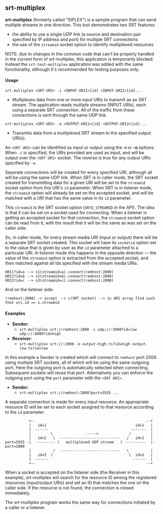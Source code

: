 ## srt-multiplex

**srt-multiplex** (formerly called "SIPLEX") is a sample program that can send 
multiple streams in one direction. This tool demonstrates two SRT features:
 - the ability to use a single UDP link (a source and destination pair 
 specified by IP address and port) for multiple SRT connections
 - the use of the `streamid` socket option to identify multiplexed resources

NOTE: due to changes in the common code that can't be properly handled in the
current form of srt-multiplex, this application is temporarily blocked. Instead
the `srt-test-multiplex` application was added with the same functionality,
although it's recommended for testing purposes only.

#### Usage

`srt-multiplex <SRT-URI> -i <INPUT-URI1>[id] <INPUT-URI2>[id]...`

  - Multiplexes data from one or more input URIs to transmit as an SRT stream. 
  The application reads multiple streams (INPUT URIs), each using a separate SRT 
  connection. All of the traffic from these connections is sent through the 
  same UDP link.

`srt-multiplex <SRT-URI> -o <OUTPUT-URI1>[id] <OUTPUT-URI2>[id]...`

  - Transmits data from a multiplexed SRT stream to the specified output URI(s).

An `<SRT URI>` can be identified as input or output using the **-i** or **-o** 
options. When `-i` is specified, the URIs provided are used as input, and will 
be output over the `<SRT URI>` socket. The reverse is true for any output URIs 
specified by `-o`.

Separate connections will be created for every specified URI, although all will 
be using the same UDP link. When SRT is in caller mode, the SRT socket created 
for transmitting data for a given URI will be set to the `streamid` socket option 
from this URI's `id` parameter. When SRT is in listener mode, the `streamid` 
option will already be set on the accepted socket, and will be matched with a 
URI that has the same value in its `id` parameter.

This `streamid` is the SRT socket option (`SRTO_STREAMID` in the API). The idea 
is that it can be set on a socket used for connecting. When a listener is 
getting an accepted socket for that connection, the `streamid` socket option 
can be read from it, with the result that it will be the same as was set on 
the caller side.

So, in caller mode, for every stream media URI (input or output) there will be
a separate SRT socket created. This socket will have its `socketid` option 
set to the value that is given by user as the `id` parameter attached to a 
particular URI. In listener mode this happens in the opposite direction — the 
value of the `streamid` option is extracted from the accepted socket, and then 
matched against all ids specified with the stream media URIs:
```
URI1?id=a --> s1(streamid=a).connect(remhost:2000)
URI2?id=b --> s2(streamid=b).connect(remhost:2000)
URI3?id=c --> s3(streamid=c).connect(remhost:2000)
```
And on the listener side:
```
(remhost:2000) -> accept --> s(SRT socket) --> in URI array find such that uri.id == s.streamid
```

#### Examples

  - **Sender:**  
    - `srt-multiplex srt://remhost:2000 -i udp://:5000?id=low udp://:6000?id=high`
  - **Receiver:**
    - `srt-multiplex srt://:2000 -o output-high.ts?id=high output-low.ts?id=low`

In this example a Sender is created which will connect to `remhost` port 2000 
using multiple SRT sockets, all of which will be using the same outgoing port. 
Here the outgoing port is automatically selected when connecting. Subsequent 
sockets will reuse that port. Alternatively you can enforce the outgoing port 
using the `port` parameter with the `<SRT URI>`.

  - **Sender:**  
    - `srt-multiplex srt://remhost:2000?port=5555 ...`

A separate connection is made for every input resource. An appropriate resource 
ID will be set to each socket assigned to that resource according to the `id` 
parameter.
```
           +--                                                   --+
           |   id=1                                         id=1   |
           |  ------                                      -------  |
           |         \               ----->              /         |
           |   id=2   \  ----------------------------   /   id=2   |
port=5555 -|  --------- (   multiplexed UDP stream   ) ----------  |- port=2000
           |          /  ----------------------------   \          |
           |   id=3  /                                   \  id=3   |
           |  ------                                       ------  |
           +--                                                   --+
```
When a socket is accepted on the listener side (the Receiver in this example), 
srt-multiplex will search for the resource ID among the registered resources 
(input/output URIs) and set an ID that matches the one on the caller side. If 
the resource is not found, the connection is closed immediately. 

The srt-multiplex program works the same way for connections initiated by a 
caller or a listener.
